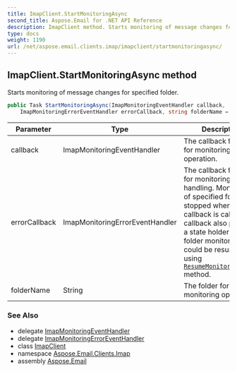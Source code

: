 ```yaml
---
title: ImapClient.StartMonitoringAsync
second_title: Aspose.Email for .NET API Reference
description: ImapClient method. Starts monitoring of message changes for specified folder
type: docs
weight: 1190
url: /net/aspose.email.clients.imap/imapclient/startmonitoringasync/
---
```

## ImapClient.StartMonitoringAsync method

Starts monitoring of message changes for specified folder.

```csharp
public Task StartMonitoringAsync(ImapMonitoringEventHandler callback, 
    ImapMonitoringErrorEventHandler errorCallback, string folderName = "Inbox")
```

| Parameter | Type | Description |
| --- | --- | --- |
| callback | ImapMonitoringEventHandler | The callback function for monitoring operation. |
| errorCallback | ImapMonitoringErrorEventHandler | The callback function for monitoring error handling. Monitoring of specified folder is stopped when this callback is called. The callback also provides a state holder so folder monitoring could be resumed using [`ResumeMonitoringAsync`](../resumemonitoringasync/) method. |
| folderName | String | The folder for monitoring operation. |

### See Also

* delegate [ImapMonitoringEventHandler](../../imapmonitoringeventhandler/)
* delegate [ImapMonitoringErrorEventHandler](../../imapmonitoringerroreventhandler/)
* class [ImapClient](../)
* namespace [Aspose.Email.Clients.Imap](../../imapclient/)
* assembly [Aspose.Email](../../../)


